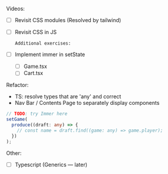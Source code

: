 Videos:

- [ ] Revisit CSS modules (Resolved by tailwind)
- [ ] Revisit CSS in JS

      Additional exercises:

- [ ] Implement immer in setState
  - [ ] Game.tsx
  - [ ] Cart.tsx

Refactor:

- TS: resolve types that are 'any' and correct
- Nav Bar / Contents Page to separately display components

```typescript
// TODO: try Immer here
setGame(
  produce((draft: any) => {
    // const name = draft.find((game: any) => game.player);
  })
);
```

Other:

- [ ] Typescript (Generics — later)
